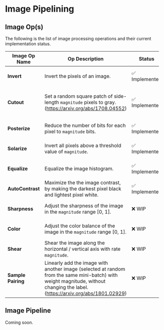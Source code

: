 # Image Pipelining

## Image Op(s)

The following is the list of image processing operations and their current implementation status.

| Image Op Name | Op Description | Status | Test Description | Test Status |
| --- | --- | --- | --- | --- |
| **Invert** | Invert the pixels of an image. | ✅ Implemented | Compare results of applying the operation on a random image with `PIL.ImageOps.invert`. | PASSING |
| **Cutout** | Set a random square patch of side-length `magnitude` pixels to gray. (https://arxiv.org/abs/1708.04552) | ✅ Implemented | Check the results of the applying the operation, whether a few pixels have gray color values or not.<br />TODO: Include a test with more rigour. | PASSING |
| **Posterize** | Reduce the number of bits for each pixel to `magnitude` bits. | ✅ Implemented | Compare results of applying the operation on a random image with `PIL.ImageOps.posterize`. | PASSING |
| **Solarize** | Invert all pixels above a threshold value of `magnitude`. | ✅ Implemented | Compare results of applying the operation on a random image with `PIL.ImageOps.solarize`. | PASSING |
| **Equalize** | Equalize the image histogram. | ✅ Implemented | Compare results of applying the operation on a random image with `PIL.ImageOps.equalize`. | FAILING |
| **AutoContrast** | Maximize the the image contrast, by making the darkest pixel black and lightest pixel white. | ✅ Implemented | Compare results of applying the operation on a random image with `PIL.ImageOps.autocontrast`.| PASSING |
| **Sharpness** | Adjust the sharpness of the image in the `magnitude` range [0, 1]. | ❌ WIP | Compare results of applying the operation on a random image with `PIL.ImageEnhance.Sharpness.enhance`. | N/A |
| **Color** | Adjust the color balance of the image in the `magnitude` range [0, 1]. | ❌ WIP | Compare results of applying the operation on a random image with `PIL.ImageEnhance.Color.enhance`. | N/A |
| **Shear** | Shear the image along the horizontal / vertical axis with rate `magnitude`. | ❌ WIP |  | N/A |
| **Sample Pairing** | Linearly add the image with another image (selected at random from the same mini-batch) with weight magnitude, without changing the label. (https://arxiv.org/abs/1801.02929) | ❌ WIP |  | N/A |

## Image Pipeline

Coming soon.